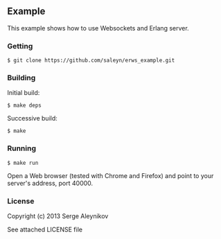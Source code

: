 ## Example ##

This example shows how to use Websockets and Erlang server.

### Getting ###

    $ git clone https://github.com/saleyn/erws_example.git

### Building ###

Initial build:

    $ make deps

Successive build:

    $ make

### Running ###

    $ make run

Open a Web browser (tested with Chrome and Firefox) and point
to your server's address, port 40000.

### License ###

Copyright (c) 2013 Serge Aleynikov

See attached LICENSE file
